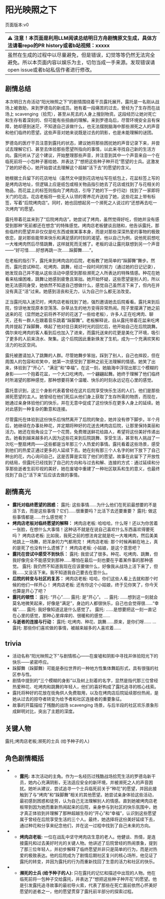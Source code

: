 # 阳光映照之下
页面版本:v0
 

| :warning: 注意！本页面是利用LLM阅读总结明日方舟剧情原文生成，具体方法请看repo的PR history或者b站视频：xxxxx           |
|:----------------------------|
| 虽然在生成的过程中以尽量避免，但是错误，幻觉等等仍然无法完全避免。所以本页面内容以娱乐为主，切勿当成一手来源。发现错误请open issue或者b站私信作者进行修改。|



## 剧情总结
本次明日方舟活动“阳光映照之下”的剧情围绕着干员露托展开。露托是一名刚从战场上被救助，来到罗德岛的新成员。她有着一段痛苦的过去，曾经为了生存而在战场上 scavenging（拾荒），甚至从死去的人身上搜刮物资。这段经历让她对死亡和生存有着深刻的、但可能有些扭曲的理解。来到罗德岛后，尽管环境安全且有保障，她却感到迷茫，不知道自己该做什么，也无法摆脱脑海中那些濒死之人的声音和他们临终的愿望。这些声音对她来说既是过去的阴影，也是未能理解的谜团。

罗德岛的医疗干员注意到露托的状态，建议她将那些困扰她的声音记录下来，并尝试去理解它们、甚至去体验那些愿望所指向的事情，以此来寻找自己新的生活方向。露托听从了这个建议，开始整理那些声音，并注意到其中一个声音来自一个在临死前将一小包种子塞给她、并表达了“想把这些种子种开花”愿望的士兵。这激发了她的好奇心，她开始尝试去理解这个超越“活下去”的愿望的含义。

她根据士兵留下的花店地址（虽然文中提到花店地址写在纸包上，花盆标签上写的是烤肉店地址，但逻辑上应是纸包或相关物品指引她去了花店或找到了与花相关的物品，而花盆上的标签则指向了烤肉店，引导了她的下一步行动）找到了一家即将关门的花店。花店老板将一些无人认领的寄养花卉送给了她，这些花盆上带有标签，写着“后院烤肉店”。同时，她也回想起另一个濒死之人说过的“还想再去吃一次烤肉”的愿望。

露托带着花盆来到了“后院烤肉店”。她尝试了烤肉，虽然觉得好吃，但她并没有感受到那种“死前都还在想念”的特殊感觉。烤肉店老板健谈且随和，他告诉露托，那些临终的愿望并非仅仅是吃东西或做某事本身，而是对那些深深热爱的事物的极致依恋，是对那些能带来快乐和满足感的时刻的渴望。他以自己为例，说他死前想吃一大堆烤肉然后尽情跳舞，这样就死而无憾了。老板的话让露托联想到另一个声音——“好可惜......好想再跳一次......跺脚舞......”。

在老板的指引下，露托来到烤肉店的后院，老板教了她简单的“跺脚舞”舞步。然而，露托尝试种花、吃烤肉、跳舞，经过一段时间的努力（通过她的日记记录），她发现自己并不能从这些活动中感受到那些濒死之人所表达的特殊情感。种花在她看来枯燥困难，跳舞让她感到疲惫且笨拙。她开始怀疑，这些愿望是别人的，所以她无法感同身受，她依然不知道自己想做什么，感觉自己虽然活下来了，但内在并没有真正“活”过来。她感到沮丧和无力，认为自己什么都无法改变。

正当露托陷入迷茫时，烤肉店老板找到了她，强烈邀请她去后院看看。露托来到后院，惊讶地发现原本空荡荡、杂草丛生的地方变得异常热闹。院子里摆满了她之前送来的花（显然她之前将养不好的花送了一些给老板），许多人正在吃烤肉、聊天，还有一群人在跟着音乐跳着“跺脚舞”。老板解释说，自从露托带着花盆来吃烤肉并提起了跺脚舞，唤起了他对往日美好时光的回忆后，他开始自己在后院跳舞。偶尔来吃烤肉的客人看到后也加入了进来，而露托送来的花更是美化了环境，吸引了更多的人前来浇水、聚集。这个后院因此重新焕发了生机，成为一个充满欢笑和活力的社区空间。

露托被邀请加入了跳舞的人群。尽管她舞步笨拙，踩到了别人，自己也摔跤，但在周围人的包容和欢笑中，她第一次感受到了那种之前无法理解的情感。她笑了出来，体验到了“开心”、“满足”和“幸福”。在这一刻，她脑海中浮现出那三个模糊的身影——一个抱着花盆，一个大口吃烤肉，一个翩翩起舞。她终于理解了他们临终时所渴望的那种感觉，那种想要将某个温暖、快乐的时刻永远记在心里的感觉。

露托意识到，这三个身影代表着曾经在这片后院享受快乐生活的人们，他们是那些濒死愿望的主人。她曾经在他们死后从他们身上获取了生存所需的物质，而现在，她通过亲身体验他们的快乐，并在无意中促成了这份快乐在更多人身上的延续。她对此感到一种复杂的歉意和连接。

尽管露托在体验到这份快乐后悄然离开了后院的聚会，她并没有停下脚步。半个月后，她继续在办事处种花，并定期将种好的花送去烤肉店后院，让那里保持美丽和活力。她还在街角设立了一个花筒，免费赠送鲜花给路人，希望将这份美好传递出去。她看到越来越多的人因为这些花来到后院跳舞、享受生活，甚至有人挑战了一次吃一整扇烤肉——这些都是当年那三个人热爱的事情。露托看着这些场景，感受到他们的热爱正通过更多的人延续下去。她在刻有那三个人名字的树下放下了自己种出的花，内心询问自己，这是否算是实现了他们的愿望。故事在此留下了开放性的结局，但露托已经找到了自己的方向和与过去和解、连接的方式：通过延续和分享那些逝者生前珍视的美好，她在废墟中重建了一种社区联系和生的意义，也最终找到了自己“活下来”后应该去做的事情。
## 剧情高光
*   **露托对临终愿望的困惑：**
    露托: 这些事情......为什么他们在死前最想要的不是活下去，而是这些事情？它们......很重要吗？比活下去还要重要？
    露托: 做这些事情都是......什么感觉呢？
*   **烤肉店老板对临终愿望的解释：**
    烤肉店老板: 哈哈哈，什么呀！还以为你苦着一张脸，在想什么大事情！这种话不就是在说自己喜欢什么东西喜欢得要死吗？
    烤肉店老板: 比如我，我死之前的想法肯定就是吃一大堆烤肉，然后美美地跳上一场舞，把浑身的力气都用完！
    烤肉店老板: 那个时候再躺在地上，真的是死了也没有什么遗憾了！
    烤肉店老板: 小姑娘，是这个意思吧？
*   **露托在尝试中感受不到快乐：**
    露托: 我尝试了很多。种花、吃烤肉、跳舞，但我好像完全不能感受到那种......哪怕在最后一刻也要在乎着某件事的那种感觉。
    露托: 我仍然不知道我现在应该要做什么，好像我从战场上活下来了，但我......又没活下来。我不知道我自己要去在意什么。
*   **后院的转变与社区的复苏：**
    烤肉店老板: 哈哈，你们这些人看上去就和那个时候的他们一样开心！
    烤肉店老板: 还有你这个小姑娘，终于见你笑了，你今天也算是开心了吧？
*   **露托的顿悟：**
    露托: “开心”......
    露托: 是“开心”。
    ...
    露托: ......想到这一刻就会莫名地微笑起来，好像是“满足”，身边的人都很快乐，自己也会觉得很......“幸福”......
    露托: 我好像知道这是什么感觉了。
    露托: ......是想要把这一刻一直记在心里的感觉，那种心里痒痒的、很暖和的感觉......
*   **与逝者的连接与行动：**
    露托: 吃烤肉、种花、跳舞......原来，是你们呀......
    ...
    露托: 那些你们喜欢做的事情，被越来越多的人喜欢着......
## trivia
*   活动名称“阳光映照之下”与剧情核心——在废墟和阴影中寻找并体验阳光下的快乐——紧密呼应。
*   跺脚舞（跺脚舞）可能是泰拉世界的一种地方性集体舞蹈形式，具有很强的社区参与性。
*   剧情中提到的“三个模糊的身影”以及树上刻着的名字，显然是指代那三位曾经热爱种花、吃烤肉和跳舞的年轻人，他们的喜好构成了露托追寻的核心线索。
*   露托将种好的花放在街角供人免费取用，以及在烤肉店后院延续那份热闹，是她从过去的掠夺者转变为给予者和社区连接者的重要象征。
*   故事的开篇描绘了残酷的战场 scavenging 场景，与后半段的社区欢乐景象形成鲜明对比，突出了主题的深度。
## 关键人物
露托;烤肉店老板;濒死的士兵 (给予种子的人)
## 角色剧情概括
-   *   **露托:** 本次活动的主角。作为一名经历过残酷战场拾荒生活的罗德岛新干员，她内心充满阴影，无法适应安全的新环境，并被濒死之人的声音困扰。她听从建议，尝试追寻一个士兵临死前关于“种花”的愿望，并因此接触到了与“烤肉”和“跺脚舞”相关的其他愿望。她尝试亲身体验这些活动，最初感到困惑和徒劳，认为自己无法理解别人的情感。直到她被烤肉店老板带到因为她而重新热闹起来的后院，亲身参与到社区的快乐氛围中，她才真正体验到并理解了那种超越生存的“开心”和“幸福”，认识到这些愿望属于曾经在后院享受生活的三个人。最终，她选择将这份美好延续下去，通过种花和分享来纪念他们，并在这一过程中找到了自己未来的方向。
-   *   **烤肉店老板:** 一位在战乱中坚守烤肉店生意的老人。他健谈、热情，是连接露托和过去美好时光的关键人物。他讲述了后院曾经的热闹景象，提到了那三位年轻人，并初步解释了临终愿望并非只是简单的行为，而是对热爱的极致表达。他的后院成为了剧情后期社区复兴的核心场所，他见证了露托的转变，并因为露托的行为而重新找回了生意的活力和社区的快乐。
-   *   **濒死的士兵 (给予种子的人):** 只在露托的记忆和描述中出现的人物。他在临死前将一包种子交给露托，并表达了“想把这些种子种开花”的愿望。他是引发露托追寻故事的最初导火索，代表了那些在死亡面前依然心怀美好愿望的逝者之一，他的愿望贯穿了露托前半部分的探索过程。